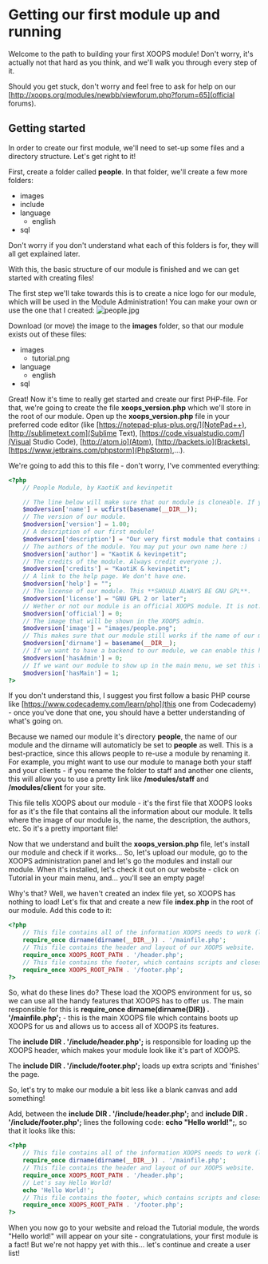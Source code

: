 # Getting our first module up and running
Welcome to the path to building your first XOOPS module! Don't worry, it's actually not that hard as you think, and we'll walk you through every step of it.

Should you get stuck, don't worry and feel free to ask for help on our [http://xoops.org/modules/newbb/viewforum.php?forum=65](official forums).

## Getting started
In order to create our first module, we'll need to set-up some files and a directory structure. Let's get right to it!

First, create a folder called **people**. In that folder, we'll create a few more folders: 
* images
* include
* language
	* english
* sql

Don't worry if you don't understand what each of this folders is for, they will all get explained later.

With this, the basic structure of our module is finished and we can get started with creating files!

The first step we'll take towards this is to create a nice logo for our module, which will be used in the Module Administration! You can make your own or use the one that I created:
![people.jpg](assets/people.jpg)

Download (or move) the image to the **images** folder, so that our module exists out of these files:
* images
    * tutorial.png
* language
    * english
* sql

Great! Now it's time to really get started and create our first PHP-file. For that, we're going to create the file **xoops_version.php** which we'll store in the root of our module.
Open up the **xoops_version.php** file in your preferred code editor (like [https://notepad-plus-plus.org/](NotePad++), [http://sublimetext.com](Sublime Text), [https://code.visualstudio.com/](Visual Studio Code), [http://atom.io](Atom), [http://backets.io](Brackets), [https://www.jetbrains.com/phpstorm](PhpStorm),...).

We're going to add this to this file - don't worry, I've commented everything:
```php
<?php
	// People Module, by KaotiK and kevinpetit

	// The line below will make sure that our module is cloneable. If you change the name of the folder, it will still work.
	$modversion['name'] = ucfirst(basename(__DIR__));
	// The version of our module.
	$modversion['version'] = 1.00;
	// A description of our first module!
	$modversion['description'] = "Our very first module that contains a people database!";
	// The authors of the module. You may put your own name here :)
	$modversion['author'] = "KaotiK & kevinpetit";
	// The credits of the module. Always credit everyone ;).
	$modversion['credits'] = "KaotiK & kevinpetit";
	// A link to the help page. We don't have one.
	$modversion['help'] = "";
	// The license of our module. This **SHOULD ALWAYS BE GNU GPL**.
	$modversion['license'] = "GNU GPL 2 or later";
	// Wether or not our module is an official XOOPS module. It is not.
	$modversion['official'] = 0;
	// The image that will be shown in the XOOPS admin.
	$modversion['image'] = "images/people.png";
	// This makes sure that our module still works if the name of our module is changed.
	$modversion['dirname'] = basename(__DIR__);
	// If we want to have a backend to our module, we can enable this here.
	$modversion['hasAdmin'] = 0;
	// If we want our module to show up in the main menu, we set this to 1.
	$modversion['hasMain'] = 1;
?>
```

If you don't understand this, I suggest you first follow a basic PHP course like [https://www.codecademy.com/learn/php](this one from Codecademy) - once you've done that one, you should have a better understanding of what's going on.

Because we named our module it's directory **people**, the name of our module and the dirname will automaticly be set to **people** as well. This is a best-practice, since this allows people to re-use a module by renaming it. For example, you might want to use our module to manage both your staff and your clients - if you rename the folder to staff and another one clients, this will allow you to use a pretty link like **/modules/staff** and **/modules/client** for your site.

This file tells XOOPS about our module - it's the first file that XOOPS looks for as it's the file that contains all the information about our module. It tells where the image of our module is, the name, the description, the authors, etc. So it's a pretty important file!

Now that we understand and built the **xoops_version.php** file, let's install our module and check if it works...
So, let's upload our module, go to the XOOPS administration panel and let's go the modules and install our module.
When it's installed, let's check it out on our website - click on Tutorial in your main menu, and... you'll see an empty page!

Why's that? Well, we haven't created an index file yet, so XOOPS has nothing to load! Let's fix that and create a new file **index.php** in the root of our module.
Add this code to it:

```php 
<?php 
	// This file contains all of the information XOOPS needs to work (like the database information). It's the bootstrap of XOOPS, basicly.
	require_once dirname(dirname(__DIR__)) . '/mainfile.php';
	// This file contains the header and layout of our XOOPS website.
	require_once XOOPS_ROOT_PATH . '/header.php';
	// This file contains the footer, which contains scripts and closes our layout.
	require_once XOOPS_ROOT_PATH . '/footer.php';
?>
```
So, what do these lines do? These load the XOOPS environment for us, so we can use all the handy features that XOOPS has to offer us.
The main responsible for this is **require_once dirname(dirname(__DIR__)) . '/mainfile.php';** - this is the main XOOPS file which contains boots up XOOPS for us and allows us to access all of XOOPS its features.

The **include __DIR__ . '/include/header.php';** is responsible for loading up the XOOPS header, which makes your module look like it's part of XOOPS.

The **include __DIR__ . '/include/footer.php';** loads up extra scripts and 'finishes' the page.

So, let's try to make our module a bit less like a blank canvas and add something!

Add, between the **include __DIR__ . '/include/header.php';** and **include __DIR__ . '/include/footer.php';** lines the following code: **echo "Hello world!";**, so that it looks like this:

```php
<?php
	// This file contains all of the information XOOPS needs to work (like the database information). It's the bootstrap of XOOPS, basicly.
	require_once dirname(dirname(__DIR__)) . '/mainfile.php';
	// This file contains the header and layout of our XOOPS website.
	require_once XOOPS_ROOT_PATH . '/header.php';
	// Let's say Hello World!
	echo 'Hello World!';
	// This file contains the footer, which contains scripts and closes our layout.
	require_once XOOPS_ROOT_PATH . '/footer.php';
?>
```

When you now go to your website and reload the Tutorial module, the words "Hello world!" will appear on your site - congratulations, your first module is a fact!
But we're not happy yet with this... let's continue and create a user list!